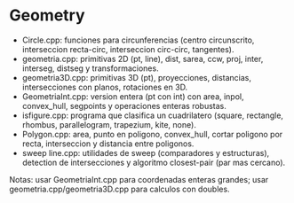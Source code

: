 # Geometry
- Circle.cpp: funciones para circunferencias (centro circunscrito, interseccion recta-circ, interseccion circ-circ, tangentes).
- geometria.cpp: primitivas 2D (pt, line), dist, sarea, ccw, proj, inter, interseg, distseg y transformaciones.
- geometria3D.cpp: primitivas 3D (pt), proyecciones, distancias, intersecciones con planos, rotaciones en 3D.
- GeometriaInt.cpp: version entera (pt con int) con area, inpol, convex_hull, segpoints y operaciones enteras robustas.
- isfigure.cpp: programa que clasifica un cuadrilatero (square, rectangle, rhombus, parallelogram, trapezium, kite, none).
- Polygon.cpp: area, punto en poligono, convex_hull, cortar poligono por recta, interseccion y distancia entre poligonos.
- sweep line.cpp: utilidades de sweep (comparadores y estructuras), detection de intersecciones y algoritmo closest-pair (par mas cercano).

Notas: usar GeometriaInt.cpp para coordenadas enteras grandes; usar geometria.cpp/geometria3D.cpp para calculos con doubles.